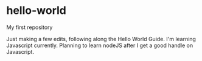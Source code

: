 # hello-world
My first repository

Just making a few edits, following along the Hello World Guide.
I'm learning Javascript currently. 
Planning to learn nodeJS after I get a good handle on Javascript.
